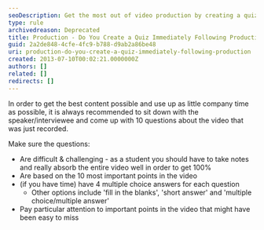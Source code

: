 ```yaml
---
seoDescription: Get the most out of video production by creating a quiz immediately after recording to ensure accurate note-taking and understanding.
type: rule
archivedreason: Deprecated
title: Production - Do You Create a Quiz Immediately Following Production?
guid: 2a2de848-4cfe-4fc9-b788-d9ab2a86be48
uri: production-do-you-create-a-quiz-immediately-following-production
created: 2013-07-10T00:02:21.0000000Z
authors: []
related: []
redirects: []
---
```


In order to get the best content possible and use up as little company time as possible, it is always recommended to sit down with the speaker/interviewee and come up with 10 questions about the video that was just recorded.

<!--endintro-->

Make sure the questions:

- Are difficult & challenging - as a student you should have to take notes and really absorb the entire video well in order to get 100%
- Are based on the 10 most important points in the video
- (if you have time) have 4 multiple choice answers for each question
  - Other options include 'fill in the blanks', 'short answer' and 'multiple choice/multiple answer'
- Pay particular attention to important points in the video that might have been easy to miss

